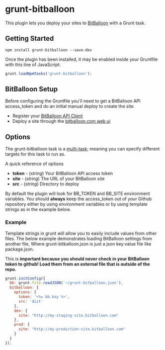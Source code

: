 # grunt-bitballoon

This plugin lets you deploy your sites to [BitBalloon](https://www.bitballoon.com) with a Grunt task.

## Getting Started
```shell
npm install grunt-bitballoon --save-dev
```

Once the plugin has been installed, it may be enabled inside your Gruntfile with this line of JavaScript:

```js
grunt.loadNpmTasks('grunt-bitballoon');
```

## BitBalloon Setup

Before configuring the Gruntfile you'll need to get a BitBalloon API access_token and do an initial manual deploy to create the site.

* Register your [BitBalloon API Client](https://www.bitballoon.com/applications)
* Deploy a site through the [bitballoon.com web ui](https://www.bitballoon.com)

## Options

The grunt-bitballoon task is a [multi-task](https://github.com/gruntjs/grunt/wiki/Creating-tasks); meaning you can specify different targets for this task to run as.

A quick reference of options

* **token** - (*string*) Your BitBalloon API access token
* **site** - (*string*) The URL of your BitBalloon site
* **src** - (*string*) Directory to deploy

By default the plugin will look for BB_TOKEN and BB_SITE environment variables. You should **always** keep the access_token out of your Github repository either by using environment variables or by using template strings as in the example below.

### Example

Template strings in grunt will allow you to easily include values from other files. The below example
demonstrates loading BitBalloon settings from another file, Where grunt-bitballoon.json is just a json key:value file like package.json.

This is **important because you should never check in your BitBalloon token to github! Load them from an external file that is outside of the repo.**

```javascript
grunt.initConfig({
  bb: grunt.file.readJSON('~/grunt-bitballoon.json'),
  bitballoon: {
    options: {
      token: '<%= bb.key %>',
      src: 'dist'
    },
    dev: {
      site: "http://my-staging-site.bitballoon.com"
    },
    prod: {
      site: "http://my-production-site.bitballoon.com"
    }
  }
});
```
